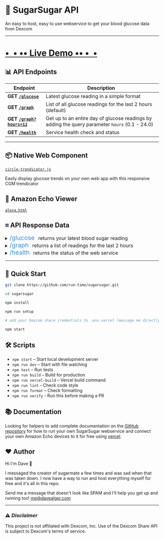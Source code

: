 # 🍭 SugarSugar API

An easy to host, easy to use webservice to get your blood glucose data from Dexcom

---

# [• &nbsp;• •• Live Demo •• •&nbsp; •](https://sugarsugar.vercel.app/)

## 📊 API Endpoints

| Endpoint                                                                    | Description                                                                                    |
| --------------------------------------------------------------------------- | ---------------------------------------------------------------------------------------------- |
| **GET [`/glucose`](https://sugarsugar.vercel.app/glucose)**                        | Latest glucose reading in a simple format                                                      |
| **GET [`/graph`](https://sugarsugar.vercel.app/graph)**                     | List of all glucose readings for the last 2 hours (default)                                    |
| **GET [`/graph?hours=12`](https://sugarsugar.vercel.app/graph?hours=12)** | Get up to an entire day of glucose readings by adding the query parameter `hours` (0.1 - 24.0) |
| **GET [`/health`](https://sugarsugar.vercel.app/health)**                   | Service health check and status                                                                |

---

## 📦 Native Web Component

[`circle-trendicator.js`](https://sugarsugar.vercel.app/cgm.html)

Easily display glucose trends on your own web app with this responsive CGM trendicator

## 📱 Amazon Echo Viewer

[`alexa.html`](https://sugarsugar.vercel.app/alexa.html)

## ⌗ API Response Data

<details>
  <summary><span style="color:#368dda;font-size:20px;">/glucose</span> &nbsp; <span style="font-size:16px;">returns your latest blood sugar reading</span></summary>

```json
{
  "time": "2025-08-20T00:13:29.000Z",
  "value": 146,
  "previous_value": 163,
  "value_difference": -17,
  "trend": {
    "id": "FortyFiveDown",
    "symbol": "↘",
    "name": "Falling Slowly",
    "trendRate": -1
  },
  "status": "IN RANGE",
  "minutes_ago": 3,
  "last_reading": "last checked 3 minutes ago"
}
```

</details>

<details>
  <summary><span style="color:#368dda;font-size:20px;">/graph</span> &nbsp; <span style="font-size:16px;">returns a list of readings for the last 2 hours</span></summary>

```json
{
  "count": 8,
  "hours": 2,
  "readings": [
    {
      "time": "2025-08-20T01:13:28.000Z",
      "value": 143,
      "trend": {
        "id": "NotComputable",
        "symbol": "?",
        "name": "Not Computable",
        "trendRate": 0
      }
    },
    {
      "time": "2025-08-20T00:13:29.000Z",
      "value": 163,
      "trend": {
        "id": "NotComputable",
        "symbol": "?",
        "name": "Not Computable",
        "trendRate": 0
      }
    },
    {
      "time": "2025-08-19T23:53:28.000Z",
      "value": 146,
      "trend": {
        "id": "DoubleDown",
        "symbol": "⇊",
        "name": "Falling Rapidly",
        "trendRate": -3
      }
    },
    {
      "time": "2025-08-19T23:48:28.000Z",
      "value": 220,
      "trend": {
        "id": "FortyFiveDown",
        "symbol": "↘",
        "name": "Falling Slowly",
        "trendRate": -1
      }
    },
    {
      "time": "2025-08-19T23:43:28.000Z",
      "value": 203,
      "trend": {
        "id": "NotComputable",
        "symbol": "?",
        "name": "Not Computable",
        "trendRate": 0
      }
    },
    {
      "time": "2025-08-19T23:38:28.000Z",
      "value": 241,
      "trend": {
        "id": "NotComputable",
        "symbol": "?",
        "name": "Not Computable",
        "trendRate": 0
      }
    },
    {
      "time": "2025-08-19T23:33:29.000Z",
      "value": 235,
      "trend": {
        "id": "NotComputable",
        "symbol": "?",
        "name": "Not Computable",
        "trendRate": 0
      }
    },
    {
      "time": "2025-08-19T23:28:29.000Z",
      "value": 252,
      "trend": {
        "id": "NotComputable",
        "symbol": "?",
        "name": "Not Computable",
        "trendRate": 0
      }
    }
  ]
}
```

</details>

<details>
  <summary><span style="color:#368dda;font-size:20px;">/health</span> &nbsp; <span style="font-size:16px;">returns the status of the web service</span></summary>

```json
{
  "status": "ok",
  "timestamp": "2025-08-20T01:14:41.234Z",
  "service": "SugarSugar Dexcom API"
}
```

</details>

---

## 🚀 Quick Start

```bash
git clone https://github.com/run-time/sugarsugar.git

cd sugarsugar

npm install

npm run setup

# add your Dexcom share credentials to .env.vercel (message me directly if you don't know where to find these)

npm start
```

## 🛠 Scripts

- `npm start` – Start local development server
- `npm run dev` – Start with file watching
- `npm test` – Run tests
- `npm run build` – Build for production
- `npm run vercel-build` – Vercel build command
- `npm run lint` – Check code style
- `npm run format` – Check formatting
- `npm run verify` - Run this before making a PR

## 📚 Documentation

Looking for helpers to add complete documentation on the [GitHub repository](https://github.com/run-time/sugarsugar) for how to run your own SugarSugar webservice and connect your own Amazon Echo devices to it for free using [vercel](https://vercel.com/).

## ❤️ Author

Hi I'm Dave 👋

I messaged the creator of sugarmate a few times and was sad when that was taken down. I now have a way to run and host everything myself for free and it's all in this repo.

Send me a message that doesn't look like SPAM and I'll help you get up and running too! <me@davealger.com>

---

### ⚠️ _Disclaimer_

This project is not affiliated with Dexcom, Inc. Use of the Dexcom Share API is subject to Dexcom's terms of service.
